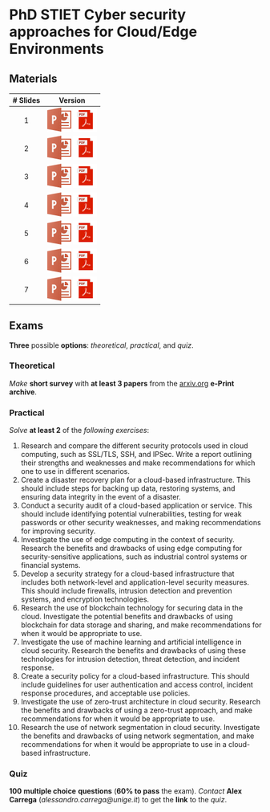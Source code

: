 # PhD STIET Cyber security approaches for Cloud/Edge Environments

## Materials

| # Slides | Version                                                                                    |
| :------: | ------------------------------------------------------------------------------------------ |
|    1     | [![pptx](imgs/pptx.png)](slides/slides-1.pptx) [![pdf](imgs/pdf.png)](slides/slides-1.pdf) |
|    2     | [![pptx](imgs/pptx.png)](slides/slides-2.pptx) [![pdf](imgs/pdf.png)](slides/slides-2.pdf) |
|    3     | [![pptx](imgs/pptx.png)](slides/slides-3.pptx) [![pdf](imgs/pdf.png)](slides/slides-3.pdf) |
|    4     | [![pptx](imgs/pptx.png)](slides/slides-4.pptx) [![pdf](imgs/pdf.png)](slides/slides-4.pdf) |
|    5     | [![pptx](imgs/pptx.png)](slides/slides-5.pptx) [![pdf](imgs/pdf.png)](slides/slides-5.pdf) |
|    6     | [![pptx](imgs/pptx.png)](slides/slides-6.pptx) [![pdf](imgs/pdf.png)](slides/slides-6.pdf) |
|    7     | [![pptx](imgs/pptx.png)](slides/slides-7.pptx) [![pdf](imgs/pdf.png)](slides/slides-7.pdf) |


## Exams

**Three** possible **options**: _theoretical_, _practical_, and _quiz_.

### Theoretical

_Make_ **short survey** with **at least 3 papers** from the [arxiv.org](https://arxiv.org) **e-Print archive**.

### Practical

_Solve_ **at least 2** of the _following exercises_:

1. Research and compare the different security protocols used in cloud computing, such as SSL/TLS, SSH, and IPSec. Write a report outlining their strengths and weaknesses and make recommendations for which one to use in different scenarios.
2. Create a disaster recovery plan for a cloud-based infrastructure. This should include steps for backing up data, restoring systems, and ensuring data integrity in the event of a disaster.
3. Conduct a security audit of a cloud-based application or service. This should include identifying potential vulnerabilities, testing for weak passwords or other security weaknesses, and making recommendations for improving security.
4. Investigate the use of edge computing in the context of security. Research the benefits and drawbacks of using edge computing for security-sensitive applications, such as industrial control systems or financial systems.
5. Develop a security strategy for a cloud-based infrastructure that includes both network-level and application-level security measures. This should include firewalls, intrusion detection and prevention systems, and encryption technologies.
6. Research the use of blockchain technology for securing data in the cloud. Investigate the potential benefits and drawbacks of using blockchain for data storage and sharing, and make recommendations for when it would be appropriate to use.
7. Investigate the use of machine learning and artificial intelligence in cloud security. Research the benefits and drawbacks of using these technologies for intrusion detection, threat detection, and incident response.
8. Create a security policy for a cloud-based infrastructure. This should include guidelines for user authentication and access control, incident response procedures, and acceptable use policies.
9. Investigate the use of zero-trust architecture in cloud security. Research the benefits and drawbacks of using a zero-trust approach, and make recommendations for when it would be appropriate to use.
10. Research the use of network segmentation in cloud security. Investigate the benefits and drawbacks of using network segmentation, and make recommendations for when it would be appropriate to use in a cloud-based infrastructure. 

### Quiz

**100** __multiple choice__ **questions** (**60% to pass** the exam).
_Contact_ **Alex Carrega** (_alessandro.carrega@unige.it_) to get the **link** to the _quiz_.
